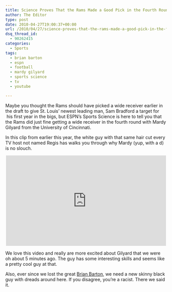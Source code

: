 ```yaml
---
title: Science Proves That the Rams Made a Good Pick in the Fourth Round
author: The Editor
type: post
date: 2010-04-27T19:00:37+00:00
url: /2010/04/27/science-proves-that-the-rams-made-a-good-pick-in-the-fourth-round/
dsq_thread_id:
  - 90262415
categories:
  - Sports
tags:
  - brian barton
  - espn
  - football
  - mardy gilyard
  - sports science
  - tv
  - youtube

---
```

Maybe you thought the Rams should have picked a wide receiver earlier in the draft to give St. Louis&#8217; newest leading man, Sam Bradford a target for  his first year in the bigs, but ESPN&#8217;s Sports Science is here to tell you that the Rams did just fine getting a wide receiver in the fourth round with Mardy Gilyard from the University of Cincinnati.

In this clip from earlier this year, the white guy with that same hair cut every TV host not named Regis has walks you through why Mardy (yup, with a d) is no slouch.

<span class="embed-youtube" style="text-align:center; display: block;"><iframe class='youtube-player' type='text/html' width='500' height='282' src='http://www.youtube.com/embed/c3bevi69zso?version=3&#038;rel=1&#038;fs=1&#038;autohide=2&#038;showsearch=0&#038;showinfo=1&#038;iv_load_policy=1&#038;wmode=transparent' allowfullscreen='true' style='border:0;'></iframe></span>

We love this video and really are more excited about Gilyard that we were oh about 5 minutes ago. The guy has some interesting skills and seems like a pretty cool guy at that.

Also, ever since we lost the great <a href="http://punchingkitty.com/?attachment_id=4080" target="_blank">Brian Barton</a>, we need a new skinny black guy with dreads around here. If you disagree, you&#8217;re a racist. There we said it.